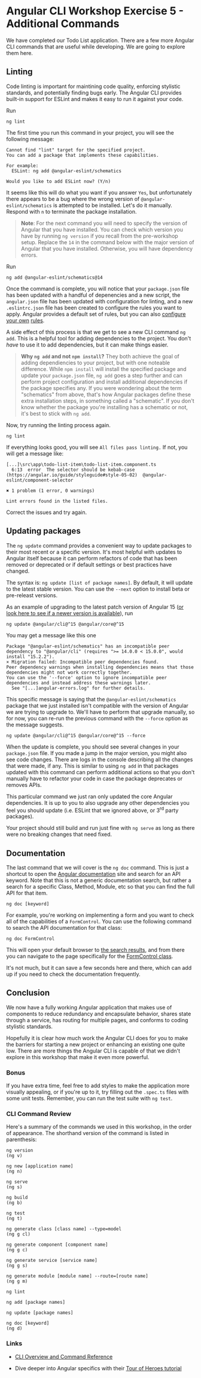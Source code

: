 # Angular CLI Workshop Exercise 5 - Additional Commands

We have completed our Todo List application. There are a few more Angular CLI commands that are useful while developing. We are going to explore them here.

## Linting
Code linting is important for maintining code quality, enforcing stylistic standards, and potentially finding bugs early. The Angular CLI provides built-in support for ESLint and makes it easy to run it against your code.

Run
```
ng lint
```

The first time you run this command in your project, you will see the following message:
```
Cannot find "lint" target for the specified project.
You can add a package that implements these capabilities.

For example:
  ESLint: ng add @angular-eslint/schematics

Would you like to add ESLint now? (Y/n) 
```

It seems like this will do what you want if you answer `Yes`, but unfortunately there appears to be a bug where the wrong version of `@angular-eslint/schematics` is attempted to be installed. Let's do it manually. Respond with `n` to terminate the package installation.

> **Note**: For the next command you will need to specify the version of Angular that you have installed. You can check which version you have by running `ng version` if you recall from the pre-workshop setup. Replace the `14` in the command below with the major version of Angular that you have installed. Otherwise, you will have dependency errors.

Run
```
ng add @angular-eslint/schematics@14
```

Once the command is complete, you will notice that your `package.json` file has been updated with a handful of depenencies and a new script, the `angular.json` file has been updated with configuration for linting, and a new `.eslintrc.json` file has been created to configure the rules you want to apply. Angular provides a default set of rules, but you can also [configure your own](https://eslint.org/docs/latest/use/configure/configuration-files) [rules](https://eslint.org/docs/latest/rules/).

A side effect of this process is that we get to see a new CLI command `ng add`. This is a helpful tool for adding dependencies to the project. You don't *have* to use it to add dependencies, but it can make things easier.

> **Why `ng add` and not `npm install`?** They both achieve the goal of adding dependiencies to your project, but with one noteable difference. While `npm install` will install the specified package and update your `package.json` file, `ng add` goes a step further and can perform project configuration and install additional dependencies if the package specifies any. If you were wondering about the term "schematics" from above, that's how Angular packages define these extra installation steps, in something called a "schematic". If you don't know whether the package you're installing has a schematic or not, it's best to stick with `ng add`.

Now, try running the linting process again.
```
ng lint
```

If everything looks good, you will see `All files pass linting.` If not, you will get a message like:
```
[...]\src\app\todo-list-item\todo-list-item.component.ts
  6:13  error  The selector should be kebab-case (https://angular.io/guide/styleguide#style-05-02)  @angular-eslint/component-selector

✖ 1 problem (1 error, 0 warnings)

Lint errors found in the listed files.
```

Correct the issues and try again.

## Updating packages

The `ng update` command provides a convenient way to update packages to their most recent or a specific version. It's most helpful with updates to Angular itself because it can perform refactors of code that has been removed or deprecated or if default settings or best practices have changed.

The syntax is: `ng update [list of package names]`. By default, it will update to the latest stable version. You can use the `--next` option to install beta or pre-releast versions.

As an example of upgrading to the latest patch version of Angular 15 ([or look here to see if a newer version is available](https://www.npmjs.com/package/@angular/core?activeTab=versions)), run
```
ng update @angular/cli@^15 @angular/core@^15
```

You may get a message like this one
```
Package "@angular-eslint/schematics" has an incompatible peer dependency to "@angular/cli" (requires ">= 14.0.0 < 15.0.0", would install "15.2.2").
× Migration failed: Incompatible peer dependencies found.
Peer dependency warnings when installing dependencies means that those dependencies might not work correctly together.
You can use the '--force' option to ignore incompatible peer dependencies and instead address these warnings later.
  See "[...]angular-errors.log" for further details.
```

This specific message is saying that the `@angular-eslint/schematics` package that we just installed isn't compatible with the version of Angular we are trying to upgrade to. We'll have to perform that upgrade manually, so for now, you can re-run the previous command with the `--force` option as the message suggests.

```
ng update @angular/cli@^15 @angular/core@^15 --force   
```

When the update is complete, you should see several changes in your `package.json` file. If you made a jump in the major version, you might also see code changes. There are logs in the console describing all the changes that were made, if any. This is similar to using `ng add` in that packages updated with this command can perform additional actions so that you don't manually have to refactor your code in case the package deprecates or removes APIs.

This particular command we just ran only updated the core Angular dependencies. It is up to you to also upgrade any other dependencies you feel you should update (i.e. ESLint that we ignored above, or 3<sup>rd</sup> party packages).

Your project should still build and run just fine with `ng serve` as long as there were no breaking changes that need fixed.

## Documentation

The last command that we will cover is the `ng doc` command. This is just a shortcut to open the [Angular documentation](https://angular.io) site and search for an API keyword. Note that this is not a generic documentation search, but rather a search for a specific Class, Method, Module, etc so that you can find the full API for that item.

```
ng doc [keyword]
```

For example, you're working on implementing a form and you want to check all of the capabilities of a `FormControl`. You can use the following command to search the API documentation for that class:
```
ng doc FormControl
```

This will open your default browser to [the search results](https://angular.io/api?query=FormControl), and from there you can navigate to the page specifically for the [FormControl class](https://angular.io/api/forms/FormControl).

It's not much, but it can save a few seconds here and there, which can add up if you need to check the documentation frequently.

## Conclusion

We now have a fully working Angular application that makes use of components to reduce redundancy and encapsulate behavior, shares state through a service, has routing for multiple pages, and conforms to coding stylistic standards.

Hopefully it is clear how much work the Angular CLI does for you to make the barriers for starting a new project or enhancing an existing one quite low. There are more things the Angular CLI is capable of that we didn't explore in this workshop that make it even more powerful.

### Bonus

If you have extra time, feel free to add styles to make the application more visually appealing, or if you're up to it, try filling out the `.spec.ts` files with some unit tests. Remember, you can run the test suite with `ng test`.

### CLI Command Review

Here's a summary of the commands we used in this workshop, in the order of appearance. The shorthand version of the command is listed in parenthesis:

```
ng version
(ng v)

ng new [application name]
(ng n)

ng serve
(ng s)

ng build
(ng b)

ng test
(ng t)

ng generate class [class name] --type=model
(ng g cl)

ng generate component [component name]
(ng g c)

ng generate service [service name]
(ng g s)

ng generate module [module name] --route=[route name]
(ng g m)

ng lint

ng add [package names]

ng update [package names]

ng doc [keyword]
(ng d)
```

### Links

* [CLI Overview and Command Reference](https://angular.io/cli)

* Dive deeper into Angular specifics with their [Tour of Heroes tutorial](https://angular.io/tutorial/tour-of-heroes)
